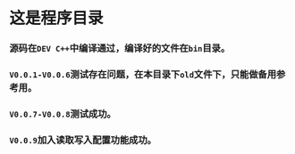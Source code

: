 # 这是程序目录

### 源码在`DEV C++`中编译通过，编译好的文件在`bin`目录。

### `V0.0.1-V0.0.6`测试存在问题，在本目录下`old`文件下，只能做备用参考用。

### `V0.0.7-V0.0.8`测试成功。

### `V0.0.9`加入读取写入配置功能成功。
